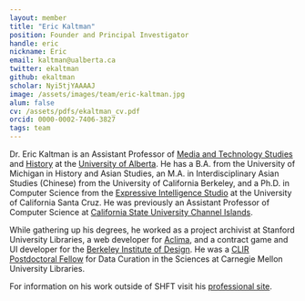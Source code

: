 ```yaml
---
layout: member
title: "Eric Kaltman"
position: Founder and Principal Investigator
handle: eric
nickname: Eric
email: kaltman@ualberta.ca
twitter: ekaltman
github: ekaltman
scholar: Nyi5tjYAAAAJ 
image: /assets/images/team/eric-kaltman.jpg
alum: false
cv: /assets/pdfs/ekaltman_cv.pdf
orcid: 0000-0002-7406-3827
tags: team
---
```

Dr. Eric Kaltman is an Assistant Professor of [Media and Technology Studies] and [History] at the [University of Alberta]. He has a B.A. from the University of Michigan in History and Asian Studies, an M.A. in Interdisciplinary Asian Studies (Chinese) from the University of California Berkeley, and a Ph.D. in Computer Science from the [Expressive Intelligence Studio] at the University of California Santa Cruz. He was previously an Assistant Professor of Computer Science at [California State University Channel Islands].

While gathering up his degrees, he worked as a project archivist at Stanford University Libraries, a web developer for [Aclima], and a contract game and UI developer for the [Berkeley Institute of Design]. He was a [CLIR Postdoctoral Fellow] for Data Curation in the Sciences at Carnegie Mellon University Libraries.

For information on his work outside of SHFT visit his [professional site].

[Media and Technology Studies]: https://www.ualberta.ca/media-technology-studies/index.html
[University of Alberta]: https://ualberta.ca
[Expressive Intelligence Studio]: https://eis.ucsc.edu/
[CLIR Postdoctoral Fellow]: https://www.clir.org/fellowships/postdoc/fellowsupdate/
[professional site]: http://www.erickaltman.com
[History]: https://www.ualberta.ca/history-classics-religion/index.html
[Aclima]: https://aclima.io
[Berkeley Institute of Design]: https://bid.berkeley.edu/
[California State University Channel Islands]: https://www.csuci.edu
